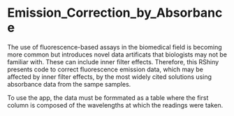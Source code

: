 # Emission_Correction_by_Absorbance
The use of fluorescence-based assays in the biomedical field is becoming more common but introduces novel data artificats that biologists may not be familiar with. These can include inner filter effects. Therefore, this RShiny presents code to correct fluorescence emission data, which may be affected by inner filter effects, by the most widely cited solutions using absorbance data from the sampe samples. 


To use the app, the data must be formmated as a table where the first column is composed of the wavelengths at which the readings were taken. 
 
